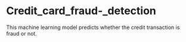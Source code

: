 # Credit_card_fraud-_detection
This machine learning model predicts whether the credit transaction is fraud or not.
